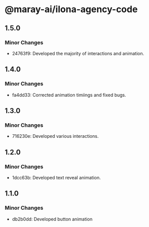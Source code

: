 # @maray-ai/ilona-agency-code

## 1.5.0

### Minor Changes

- 24763f9: Developed the majority of interactions and animation.

## 1.4.0

### Minor Changes

- fa4dd33: Corrected animation timiings and fixed bugs.

## 1.3.0

### Minor Changes

- 716230e: Developed various interactions.

## 1.2.0

### Minor Changes

- 1dcc63b: Developed text reveal animation.

## 1.1.0

### Minor Changes

- db2b0dd: Developed button animation
